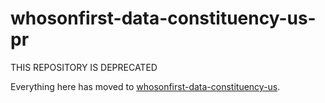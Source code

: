 # whosonfirst-data-constituency-us-pr

THIS REPOSITORY IS DEPRECATED

Everything here has moved to [whosonfirst-data-constituency-us](https://github.com/whosonfirst-data/whosonfirst-data-constituency-us).
